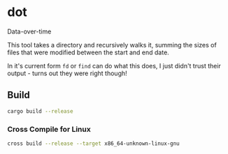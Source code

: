# dot

Data-over-time

This tool takes a directory and recursively walks it, summing the sizes of files that were modified between the start and end date.

In it's current form `fd` or `find` can do what this does, I just didn't trust their output - turns out they were right though!

## Build

```bash
cargo build --release
```

### Cross Compile for Linux

```bash
cross build --release --target x86_64-unknown-linux-gnu
```
